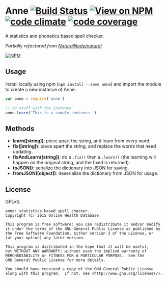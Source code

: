 # Anne [![Build Status](http://img.shields.io/travis/OHDB/anne.svg?style=flat)](https://travis-ci.org/OHDB/anne) [![View on NPM](http://img.shields.io/npm/dm/anne.svg?style=flat)](http://npmjs.org/package/anne) [![code climate](http://img.shields.io/codeclimate/github/OHDB/anne.svg?style=flat)](https://codeclimate.com/github/OHDB/anne) [![code coverage](http://img.shields.io/codeclimate/coverage/github/OHDB/anne.svg?style=flat)](https://codeclimate.com/github/OHDB/anne)

A statistics and phonetics based spell checker.

*Partially refactored from [NaturalNode/natural](https://github.com/NaturalNode/natural)*

[![NPM](https://nodei.co/npm/anne.png?downloads=true&downloadRank=true&stars=true)](https://nodei.co/npm/anne/)

## Usage

install locally using npm (`npm install --save anne`) and import the module to create a new instance of Anne:

```javascript
var anne = require('anne')

// do stuff with the instance
anne.learn('This is a sample sentence.')
```

## Methods

 - **learn([string])**: piece apart the string, and learn from every word.
 - **fix([string])**: piece apart the string, and replace the words that need updating.
 - **fixAndLearn([string])**: do a `.fix()` then a `.learn()` (the learning will happen on the original string, and the fixed is returned).
 - **toJSON()**: serialize the dictionary into JSON for saving.
 - **fromJSON([object])**: deserialize the dictionary from JSON for usage.

## License

GPLv3.

```
anne: statistics-based spell checker.
Copyright (C) 2015 Online Health Database

This program is free software: you can redistribute it and/or modify
it under the terms of the GNU General Public License as published by
the Free Software Foundation, either version 3 of the License, or
(at your option) any later version.

This program is distributed in the hope that it will be useful,
but WITHOUT ANY WARRANTY; without even the implied warranty of
MERCHANTABILITY or FITNESS FOR A PARTICULAR PURPOSE.  See the
GNU General Public License for more details.

You should have received a copy of the GNU General Public License
along with this program.  If not, see <http://www.gnu.org/licenses/>.
```
